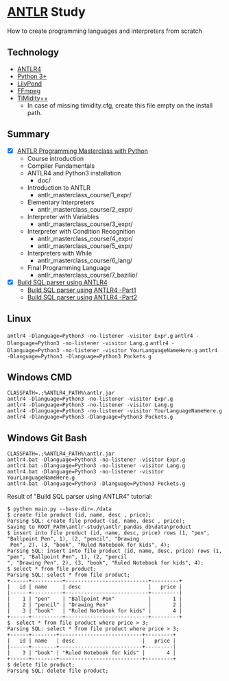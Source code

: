 # [ANTLR](https://github.com/antlr/antlr4) Study

How to create programming languages and interpreters from scratch

## Technology

- [ANTLR4](https://github.com/antlr/antlr4)
- [Python 3+](https://www.python.org/)
- [LilyPond](https://lilypond.org/)
- [FFmpeg](https://ffmpeg.org/)
- [TiMidity++](https://github.com/starg2/timidity41)
  - In case of missing timidity.cfg, create this file empty on the install path.

## Summary

- [X] [ANTLR Programming Masterclass with Python](https://www.udemy.com/course/antlr-programming-masterclass-with-python)
  - Course introduction
  - Compiler Fundamentals
  - ANTLR4 and Python3 installation
    - doc/
  - Introduction to ANTLR
    - antlr_masterclass_course/1_expr/
  - Elementary Interpreters
    - antlr_masterclass_course/2_expr/
  - Interpreter with Variables
    - antlr_masterclass_course/3_expr/
  - Interpreter with Condition Recognition
    - antlr_masterclass_course/4_expr/
    - antlr_masterclass_course/5_expr/
  - Interpreters with While
    - antlr_masterclass_course/6_lang/
  - Final Programming Language
    - antlr_masterclass_course/7_bazilio/
- [X] [Build SQL parser using ANTLR4](https://github.com/codersasi/pocketsDB)
  - [Build SQL parser using ANTLR4 -Part1](https://medium.com/@sasidharc/build-sql-parser-using-antlr4-part1-2044916a8406)
  - [Build SQL parser using ANTLR4 -Part2](https://medium.com/@sasidharc/build-sql-parser-using-antlr4-part2-1f8cdb011721)

## Linux

`antlr4 -Dlanguage=Python3 -no-listener -visitor Expr.g`
`antlr4 -Dlanguage=Python3 -no-listener -visitor Lang.g`
`antlr4 -Dlanguage=Python3 -no-listener -visitor YourLanguageNameHere.g`
`antlr4 -Dlanguage=Python3 -Dlanguage=Python3 Pockets.g`

## Windows CMD
```
CLASSPATH=.;%ANTLR4_PATH%\antlr.jar
antlr4 -Dlanguage=Python3 -no-listener -visitor Expr.g
antlr4 -Dlanguage=Python3 -no-listener -visitor Lang.g
antlr4 -Dlanguage=Python3 -no-listener -visitor YourLanguageNameHere.g
antlr4 -Dlanguage=Python3 -Dlanguage=Python3 Pockets.g
```

## Windows Git Bash
```
CLASSPATH=.;%ANTLR4_PATH%\antlr.jar
antlr4.bat -Dlanguage=Python3 -no-listener -visitor Expr.g
antlr4.bat -Dlanguage=Python3 -no-listener -visitor Lang.g
antlr4.bat -Dlanguage=Python3 -no-listener -visitor YourLanguageNameHere.g
antlr4.bat -Dlanguage=Python3 -Dlanguage=Python3 Pockets.g
```

Result of "Build SQL parser using ANTLR4" tutorial:

```
$ python main.py --base-dir=./data                                           
$ create file product (id, name, desc , price); 
Parsing SQL: create file product (id, name, desc , price);     
Saving to ROOT_PATH\antlr-study\antlr_pandas_db\data\product
$ insert into file product (id, name, desc, price) rows (1, "pen", "Ballpoint Pen", 1), (2, "pencil", "Drawing
 Pen", 2), (3, "book", "Ruled Notebook for kids", 4);
Parsing SQL: insert into file product (id, name, desc, price) rows (1, "pen", "Ballpoint Pen", 1), (2, "pencil
", "Drawing Pen", 2), (3, "book", "Ruled Notebook for kids", 4);
$ select * from file product;
Parsing SQL: select * from file product;                 
+------+----------+---------------------------+---------+
|   id | name     | desc                      |   price |
|------+----------+---------------------------+---------|
|    1 | "pen"    | "Ballpoint Pen"           |       1 |
|    2 | "pencil" | "Drawing Pen"             |       2 |
|    3 | "book"   | "Ruled Notebook for kids" |       4 |
+------+----------+---------------------------+---------+
$  select * from file product where price > 3;
Parsing SQL: select * from file product where price > 3;
+------+--------+---------------------------+---------+
|   id | name   | desc                      |   price |
|------+--------+---------------------------+---------|
|    3 | "book" | "Ruled Notebook for kids" |       4 |
+------+--------+---------------------------+---------+
$ delete file product;
Parsing SQL: delete file product;
```
